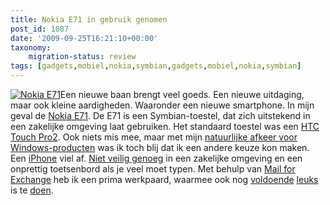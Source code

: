 ```yaml
---
title: Nokia E71 in gebruik genomen
post_id: 1087
date: '2009-09-25T16:21:10+00:00'
taxonomy:
    migration-status: review
tags: [gadgets,mobiel,nokia,symbian,gadgets,mobiel,nokia,symbian]
---
```

[![Nokia E71](/wp-content/uploads/2009/09/nokia_e71.jpg "Nokia E71")](http://europe.nokia.com/find-products/devices/nokia-e71)Een nieuwe baan brengt veel goeds. Een nieuwe uitdaging, maar ook kleine aardigheden. Waaronder een nieuwe smartphone. In mijn geval de [Nokia E71](http://europe.nokia.com/find-products/devices/nokia-e71). De E71 is een Symbian-toestel, dat zich uitstekend in een zakelijke omgeving laat gebruiken. Het standaard toestel was een [HTC Touch Pro2](http://www.htc.com/nl/product/touchpro2/overview.html). Ook niets mis mee, maar met mijn [natuurlijke afkeer voor Windows-producten](/2007/08/27/imac-therefore-i-exist/) was ik toch blij dat ik een andere keuze kon maken. Een [iPhone](http://www.apple.com/nl/iphone) viel af. [Niet veilig genoeg](http://www.google.nl/search?q=iphone+security) in een zakelijke omgeving en een onprettig toetsenbord als je veel moet typen. Met behulp van [Mail for Exchange](http://europe.nokia.com/find-products/nokia-for-business/software/email-and-instant-messaging/mail-for-exchange) heb ik een prima werkpaard, waarmee ook nog [voldoende](http://www.qik.com/) [leuks](http://www.twitter.com/) is te [doen](http://www.flickr.com/).